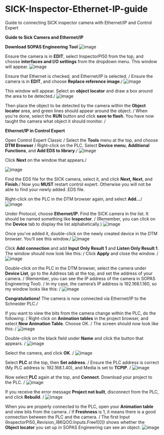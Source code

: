 # SICK-Inspector-Ethernet-IP-guide
Guide to connecting SICK inspector camera with Ethernet/IP and Control Expert

**Guide to Sick Camera and Ethernet/IP**

**Download SOPAS Engineering Tool**
![image](https://github.com/user-attachments/assets/489cfd53-a249-418d-8da5-151a760301a1)

Ensure the camera is in **EDIT**, select InspectorPI50 from the top, and choose **interfaces and I/O settings** from the dropdown menu. This window will appear.
![image](https://github.com/user-attachments/assets/6e351903-0b0d-4837-aea2-2ca4b6eda90f)


Ensure that Ethernet is checked, and Ethernet/IP is selected.  /
Ensure the camera is in **EDIT**, and choose **Replace reference image**./
![image](https://github.com/user-attachments/assets/d2f8d941-9a9e-4017-b2de-0ef0c52946a7)


This window will appear. Select an **object locator** and draw a box around the area to be detected./
![image](https://github.com/user-attachments/assets/19b4e460-a586-4bbe-8a8a-c00faa965230)


Then place the object to be detected by the camera within the **Object locator** area, and green lines should appear around the object.  /
When you're done, select the **RUN** button and click **save to flash**. You have now taught the camera what object it should monitor. /

**Ethernet/IP in Control Expert**

Open Control Expert Classic  /
Select the **Tools** menu at the top, and choose **DTM Browser**  /
Right-click on the PLC. Select **Device menu**, **Additional Functions**, and **Add EDS to library**./
![image](https://github.com/user-attachments/assets/c74acafa-1864-440a-b865-2229945272dc)

Click **Next** on the window that appears./

![image](https://github.com/user-attachments/assets/6b163a2d-e2bc-4a86-bf2d-bc635a73c9a8)

Find the EDS file for the SICK camera, select it, and click **Next, Next**, and **Finish**./
Now you **MUST** restart control expert. Otherwise you will not be able to find your newly added .EDS file.

Right-click on the PLC in the DTM browser again, and select **Add...**/
![image](https://github.com/user-attachments/assets/67abe69b-6bdf-44cd-9fb6-8f10242c43c6)


Under Protocol, choose **Ethernet/IP**. Find the SICK camera in the list. It should be named something like **Inspector**. /
(Remember, you can click on the **Device** tab to display the list alphabetically.)
![image](https://github.com/user-attachments/assets/0a5d2e8a-aeb2-4320-bd94-030de3306ab9)


Once you've added it, double-click on the newly created device in the DTM browser. You’ll see this window./
![image](https://github.com/user-attachments/assets/ecf8cd9a-8b07-4b3b-b7de-1a06caf7307f)


Click **Add connection** and add **Input Only Result 1** and **Listen Only Result 1**. The window should now look like this:  /
Click **Apply** and close the window. /
![image](https://github.com/user-attachments/assets/10ded5a0-1e8a-44b6-8354-ee22c444127b)


Double-click on the PLC in the DTM browser, select the camera under **Device List**, go to the Address tab at the top, and set the address of your camera. /
(Remember, you can see the IP address of the camera in SOPAS Engineering Tool). /
In my case, the camera’s IP address is 192.168.1.160, so my window looks like this: /
![image](https://github.com/user-attachments/assets/2ef8dd31-fac5-4008-83cd-d6a5e76b2718)


**Congratulations!** The camera is now connected via Ethernet/IP to the Schneider PLC./

If you want to view the bits from the camera change within the PLC, do the following:  /
Right-click on **Animation tables** in the project browser, and select **New Animation Table**. Choose OK. /
The screen should now look like this: /
![image](https://github.com/user-attachments/assets/d13e4744-8954-45a6-9a57-bf598983c3b7)

Double-click on the black field under **Name** and click the button that appears. /
![image](https://github.com/user-attachments/assets/4c61dba1-2ca6-499a-9181-fdc791fb9a32)

Select the camera, and click **OK**. /
![image](https://github.com/user-attachments/assets/bcd82d9b-4dea-4bec-af27-0719f9371ad0)


Select **PLC** at the top, then **Set address**. /
Ensure the PLC address is correct (My PLC address is: 192.168.1.40), and Media is set to **TCPIP**. /
![image](https://github.com/user-attachments/assets/6af18fc2-0495-4d2f-8f03-79099f417e00)


Now select **PLC** again at the top, and **Connect**. Download your project to the PLC. /
![image](https://github.com/user-attachments/assets/d8c17450-2908-45be-8288-556ef6142b5f)


If you receive the error message **Project not built**, disconnect from the PLC, and click **Rebuild**. /
![image](https://github.com/user-attachments/assets/a6d87376-1c51-4db7-9604-78a22989236f)


When you are properly connected to the PLC, open your **Animation table** and view bits from the camera. /
If **Freshness** is 1, it means there is a good connection between the PLC and the camera. /
The first Input (InspectorPI50_Revision_I8KQOO.Inputs.Free1[0]) shows whether the **Object locator** you set up in SOPAS Engineering can see an object.
![image](https://github.com/user-attachments/assets/f0f2b9aa-44aa-4f7a-9e7f-868de679d3a6)
